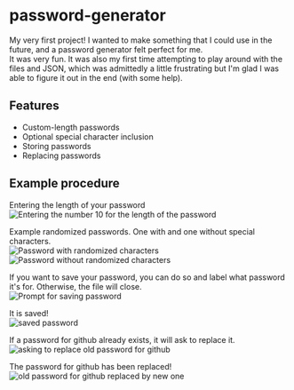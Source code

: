 # password-generator
My very first project! I wanted to make something that I could use in the future, and a password generator felt perfect for me.<br/>
It was very fun. It was also my first time attempting to play around with the files and JSON, which was admittedly a little frustrating but I'm glad I was able to figure it out in the end (with some help).




## Features
- Custom-length passwords
- Optional special character inclusion
- Storing passwords
- Replacing passwords

## Example procedure
Entering the length of your password<br/>
![Entering the number 10 for the length of the password](https://i.imgur.com/ageorek.png)<br/>

Example randomized passwords. One with and one without special characters.</br>
![Password with randomized characters](https://i.imgur.com/S7FLwzC.png)</br>
![Password without randomized characters](https://i.imgur.com/tRgEKyW.png) </br>

If you want to save your password, you can do so and label what password it's for. Otherwise, the file will close.</br>
![Prompt for saving password](https://i.imgur.com/3mlyTxF.png)</br>

It is saved!</br>
![saved password](https://i.imgur.com/L7F450W.png)</br>

If a password for github already exists, it will ask to replace it.</br>
![asking to replace old password for github](https://i.imgur.com/Zh6FEnY.png)</br>

The password for github has been replaced!</br>
![old password for github replaced by new one](https://i.imgur.com/Zh6FEnY.png)







